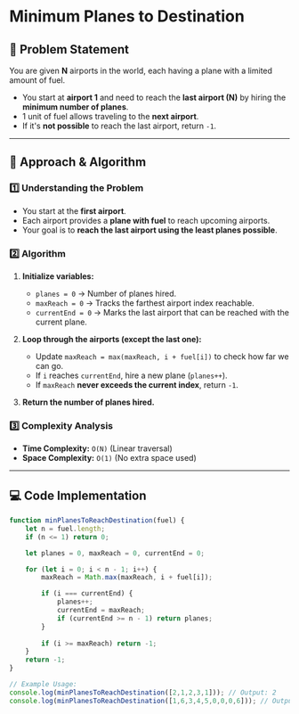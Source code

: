 # Minimum Planes to Destination

## 🚀 Problem Statement

You are given **N** airports in the world, each having a plane with a limited amount of fuel.  
- You start at **airport 1** and need to reach the **last airport (N)** by hiring the **minimum number of planes**.  
- 1 unit of fuel allows traveling to the **next airport**.  
- If it's **not possible** to reach the last airport, return `-1`.


---

## 📝 Approach & Algorithm

### **1️⃣ Understanding the Problem**
- You start at the **first airport**.
- Each airport provides a **plane with fuel** to reach upcoming airports.
- Your goal is to **reach the last airport using the least planes possible**.

### **2️⃣ Algorithm**
1. **Initialize variables:**
   - `planes = 0` → Number of planes hired.
   - `maxReach = 0` → Tracks the farthest airport index reachable.
   - `currentEnd = 0` → Marks the last airport that can be reached with the current plane.

2. **Loop through the airports (except the last one):**
   - Update `maxReach = max(maxReach, i + fuel[i])` to check how far we can go.
   - If `i` reaches `currentEnd`, hire a new plane (`planes++`).
   - If `maxReach` **never exceeds the current index**, return `-1`.

3. **Return the number of planes hired.**

### **3️⃣ Complexity Analysis**
- **Time Complexity:** `O(N)` (Linear traversal)  
- **Space Complexity:** `O(1)` (No extra space used)  

---

## 💻 Code Implementation

```javascript
function minPlanesToReachDestination(fuel) {
    let n = fuel.length;
    if (n <= 1) return 0;

    let planes = 0, maxReach = 0, currentEnd = 0;

    for (let i = 0; i < n - 1; i++) {
        maxReach = Math.max(maxReach, i + fuel[i]);

        if (i === currentEnd) {
            planes++;
            currentEnd = maxReach;
            if (currentEnd >= n - 1) return planes;
        }
        
        if (i >= maxReach) return -1;
    }
    return -1;
}

// Example Usage:
console.log(minPlanesToReachDestination([2,1,2,3,1])); // Output: 2
console.log(minPlanesToReachDestination([1,6,3,4,5,0,0,0,6])); // Output: 3
 
